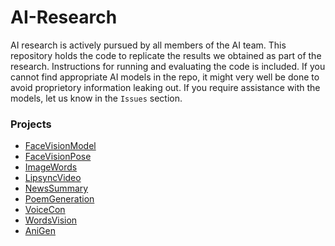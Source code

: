 # AI-Research
AI research is actively pursued by all members of the AI team.
This repository holds the code to replicate the results we obtained as part of the research.
Instructions for running and evaluating the code is included.
If you cannot find appropriate AI models in the repo, it might very well be done to avoid proprietory information leaking out. If you require assistance with the models, let us know in the ```Issues``` section.

### Projects
* [FaceVisionModel](https://github.com/accubits/AI-Research/blob/master/FaceVisionModel)
* [FaceVisionPose](https://github.com/accubits/AI-Research/blob/master/FaceVisionPose)
* [ImageWords](https://github.com/accubits/AI-Research/blob/master/ImageWords)
* [LipsyncVideo](https://github.com/accubits/AI-Research/tree/master/LipsyncVideo)
* [NewsSummary](https://github.com/accubits/AI-Research/tree/master/NewsSummary)
* [PoemGeneration](https://github.com/accubits/AI-Research/blob/master/PoemGeneration)
* [VoiceCon](https://github.com/accubits/AI-Research/tree/master/VoiceCon)
* [WordsVision](https://github.com/accubits/AI-Research/tree/master/WordsVision)
* [AniGen](https://github.com/accubits/AI-Research/tree/master/AniGen)